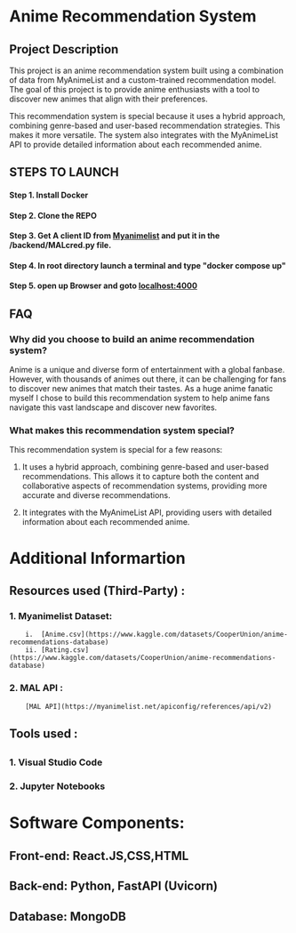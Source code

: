 
# Anime Recommendation System

## Project Description

This project is an anime recommendation system built using a combination of data from MyAnimeList and a custom-trained recommendation model. The goal of this project is to provide anime enthusiasts with a tool to discover new animes that align with their preferences.

This recommendation system is special because it uses a hybrid approach, combining genre-based and user-based recommendation strategies. This makes it more versatile. The system also integrates with the MyAnimeList API to provide detailed information about each recommended anime.  


## STEPS TO LAUNCH

#### Step 1. Install Docker

#### Step 2. Clone the REPO

#### Step 3. Get A client ID from [Myanimelist](https://myanimelist.net) and put it in the /backend/MALcred.py file.

#### Step 4. In root directory launch a terminal and type   				 "docker compose up"

#### Step 5. open up Browser and goto [localhost:4000](http://localhost:4000/) 
## FAQ

### Why did you choose to build an anime recommendation system?

Anime is a unique and diverse form of entertainment with a global fanbase. However, with thousands of animes out there, it can be challenging for fans to discover new animes that match their tastes. As a huge anime fanatic myself I chose to build this recommendation system to help anime fans navigate this vast landscape and discover new favorites.

### What makes this recommendation system special?

This recommendation system is special for a few reasons:

1. It uses a hybrid approach, combining genre-based and user-based recommendations. This allows it to capture both the content and collaborative aspects of recommendation systems, providing more accurate and diverse recommendations.

2. It integrates with the MyAnimeList API, providing users with detailed information about each recommended anime.


# Additional Informartion

## Resources used (Third-Party) :

### 1. Myanimelist Dataset:
		i.  [Anime.csv](https://www.kaggle.com/datasets/CooperUnion/anime-recommendations-database)
		ii. [Rating.csv](https://www.kaggle.com/datasets/CooperUnion/anime-recommendations-database)

### 2. MAL API : 
		[MAL API](https://myanimelist.net/apiconfig/references/api/v2)
		
## Tools used :
## 
### 1. Visual Studio Code
### 2. Jupyter Notebooks


# Software Components:

## Front-end: React.JS,CSS,HTML
## Back-end: Python, FastAPI (Uvicorn)
## Database: MongoDB

 